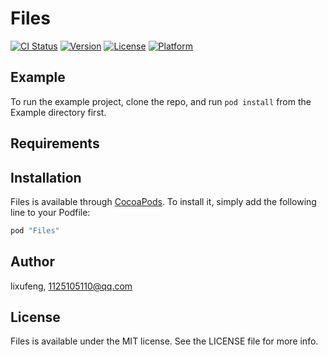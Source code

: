 # Files

[![CI Status](http://img.shields.io/travis/lixufeng/Files.svg?style=flat)](https://travis-ci.org/lixufeng/Files)
[![Version](https://img.shields.io/cocoapods/v/Files.svg?style=flat)](http://cocoapods.org/pods/Files)
[![License](https://img.shields.io/cocoapods/l/Files.svg?style=flat)](http://cocoapods.org/pods/Files)
[![Platform](https://img.shields.io/cocoapods/p/Files.svg?style=flat)](http://cocoapods.org/pods/Files)

## Example

To run the example project, clone the repo, and run `pod install` from the Example directory first.

## Requirements

## Installation

Files is available through [CocoaPods](http://cocoapods.org). To install
it, simply add the following line to your Podfile:

```ruby
pod "Files"
```

## Author

lixufeng, 1125105110@qq.com

## License

Files is available under the MIT license. See the LICENSE file for more info.
